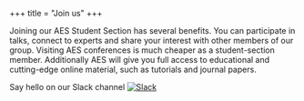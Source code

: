 +++
title = "Join us"
+++

Joining our AES Student Section has several benefits. You can participate in talks, connect to experts and share your interest with other members of our group. Visiting AES conferences is much cheaper as a student-section member. Additionally AES will give you full access to educational and cutting-edge online material, such as tutorials and journal papers.

Say hello on our Slack channel [![Slack](https://img.shields.io/badge/Join%20AES%20student%20section-Slack-blue)](https://join.slack.com/t/aes-erlangen/shared_invite/zt-wlragsa9-xmqOpcHHLHQMQ_4NFSJfSQ)
